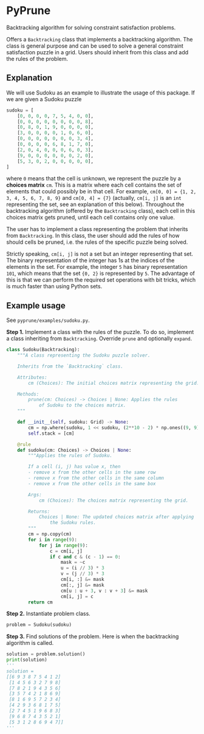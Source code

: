 # PyPrune
Backtracking algorithm for solving constraint satisfaction problems.

Offers a `Backtracking` class that implements a backtracking algorithm. The class is general purpose and can be used to solve a general constraint satisfaction puzzle in a grid. Users should inherit from this class and add the rules of the problem.

## Explanation
We will use Sudoku as an example to illustrate the usage of this package. If we are given a Sudoku puzzle
```python
sudoku = [
    [0, 0, 0, 0, 7, 5, 4, 0, 0],
    [0, 0, 0, 0, 0, 0, 0, 0, 8],
    [0, 8, 0, 1, 9, 0, 0, 0, 0],
    [3, 0, 0, 0, 0, 1, 0, 6, 0],
    [0, 0, 0, 0, 0, 0, 0, 3, 4],
    [0, 0, 0, 0, 6, 8, 1, 7, 0],
    [2, 0, 4, 0, 0, 0, 6, 0, 3],
    [9, 0, 0, 0, 0, 0, 0, 2, 0],
    [5, 3, 0, 2, 0, 0, 0, 0, 0],
]
```
where `0` means that the cell is unknown, we represent the puzzle by a **choices matrix** `cm`. This is a matrix where each cell contains the set of elements that could possibly be in that cell. For example, `cm[0, 0] = {1, 2, 3, 4, 5, 6, 7, 8, 9}` and `cm[0, 4] = {7}` (actually, `cm[i, j]` is an `int` representing the set, see an explanation of this below). Throughout the backtracking algorithm (offered by the `Backtracking` class), each cell in this choices matrix gets pruned, until each cell contains only one value.

The user has to implement a class representing the problem that inherits from `Backtracking`. In this class, the user should add the rules of how should cells be pruned, i.e. the rules of the specific puzzle being solved.

Strictly speaking, `cm[i, j]` is not a set but an integer representing that set. The binary representation of the integer has 1s at the indices of the elements in the set. For example, the integer `5` has binary representation `101`, which means that the set `{0, 2}` is represented by `5`. The advantage of this is that we can perform the required set operations with bit tricks, which is much faster than using Python sets.

## Example usage

See `pyprune/examples/sudoku.py`.

**Step 1.** Implement a class with the rules of the puzzle. To do so, implement a class inheriting from `Backtracking`. Override `prune` and optionally `expand`.
```python
class Sudoku(Backtracking):
    """A class representing the Sudoku puzzle solver.

    Inherits from the `Backtracking` class.

    Attributes:
        cm (Choices): The initial choices matrix representing the grid.

    Methods:
        prune(cm: Choices) -> Choices | None: Applies the rules
            of Sudoku to the choices matrix.
    """

    def __init__(self, sudoku: Grid) -> None:
        cm = np.where(sudoku, 1 << sudoku, (2**10 - 2) * np.ones((9, 9), dtype=np.int32))
        self.stack = [cm]

    @rule
    def sudoku(cm: Choices) -> Choices | None:
        """Applies the rules of Sudoku.

        If a cell (i, j) has value x, then
        - remove x from the other cells in the same row
        - remove x from the other cells in the same column
        - remove x from the other cells in the same box

        Args:
            cm (Choices): The choices matrix representing the grid.

        Returns:
            Choices | None: The updated choices matrix after applying
                the Sudoku rules.
        """
        cm = np.copy(cm)
        for i in range(9):
            for j in range(9):
                c = cm[i, j]
                if c and c & (c - 1) == 0:
                    mask = ~c
                    u = (i // 3) * 3
                    v = (j // 3) * 3
                    cm[i, :] &= mask
                    cm[:, j] &= mask
                    cm[u : u + 3, v : v + 3] &= mask
                    cm[i, j] = c
        return cm
```

**Step 2.** Instantiate problem class.
```python
problem = Sudoku(sudoku)
```

**Step 3.** Find solutions of the problem. Here is when the backtracking algorithm is called.
```python
solution = problem.solution()
print(solution)
'''
solution =
[[6 9 3 8 7 5 4 1 2]
 [1 4 5 6 3 2 7 9 8]
 [7 8 2 1 9 4 3 5 6]
 [3 5 7 4 2 1 8 6 9]
 [8 1 6 9 5 7 2 3 4]
 [4 2 9 3 6 8 1 7 5]
 [2 7 4 5 1 9 6 8 3]
 [9 6 8 7 4 3 5 2 1]
 [5 3 1 2 8 6 9 4 7]]
'''
```
